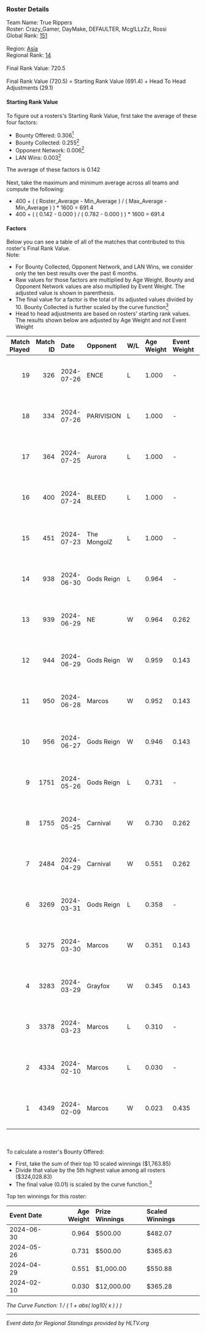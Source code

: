 ### Roster Details<br />
Team Name: True Rippers<br />
Roster: Crazy_Gamer, DayMake, DEFAULTER, Mcg!LLzZz, Rossi<br />
Global Rank: [151](../standings_global.md)<br />
<br />
Region: [Asia]( ../standings_asia.md)<br />
Regional Rank: [14]( ../standings_asia.md)<br />
<br />
Final Rank Value:  720.5<br />
<br />
Final Rank Value (720.5) = Starting Rank Value (691.4) + Head To Head Adjustments (29.1)<br />

#### Starting Rank Value<br />
To figure out a rosters's Starting Rank Value, first take the average of these four factors:<br />
- Bounty Offered: 0.306[<sup>1</sup>](#table2)
- Bounty Collected: 0.255[<sup>2</sup>](#table1)
- Opponent Network: 0.006[<sup>2</sup>](#table1)
- LAN Wins: 0.003[<sup>2</sup>](#table1)

The average of these factors is 0.142<br />
<br />
Next, take the maximum and minimum average across all teams and compute the following:<br />
- 400 + ( ( Roster_Average - Min_Average ) / ( Max_Average - Min_Average ) ) * 1600 = 691.4
- 400 + ( ( 0.142 - 0.000 ) / ( 0.782 - 0.000 ) ) * 1600 = 691.4


#### Factors<br />
Below you can see a table of all of the matches that contributed to this roster's Final Rank Value.<br />
Note:<br />

- For Bounty Collected, Opponent Network, and LAN Wins, we consider only the ten best results over the past 6 months.
- Raw values for those factors are multiplied by Age Weight. Bounty and Opponent Network values are also multiplied by Event Weight. The adjusted value is shown in parenthesis.
- The final value for a factor is the total of its adjusted values divided by 10. Bounty Collected is further scaled by the curve function[<sup>3</sup>](#curveFunction)
- Head to head adjustments are based on rosters' starting rank values. The results shown below are adjusted by Age Weight and not Event Weight
<span id="table1"></span><br />


| Match Played | Match ID | Date       | Opponent    | W/L | Age Weight | Event Weight | Bounty Collected | Opponent Network | LAN Wins  | H2H Adj. | Roster                                             |
| -: | -: | :- | :- | :- | :- | :- | :- | :- | :- | -: | :- |
|           19 |      326 | 2024-07-26 | ENCE        | L   | 1.000      | -            | -                | -                | -         |    -0.83 | Crazy_Gamer, DayMake, DEFAULTER, Mcg!LLzZz, Rossi  |
|           18 |      334 | 2024-07-26 | PARIVISION  | L   | 1.000      | -            | -                | -                | -         |    -3.61 | Crazy_Gamer, DayMake, DEFAULTER, Mcg!LLzZz, Rossi  |
|           17 |      364 | 2024-07-25 | Aurora      | L   | 1.000      | -            | -                | -                | -         |    -0.52 | Crazy_Gamer, DayMake, DEFAULTER, Mcg!LLzZz, Rossi  |
|           16 |      400 | 2024-07-24 | BLEED       | L   | 1.000      | -            | -                | -                | -         |    -1.22 | Crazy_Gamer, DayMake, DEFAULTER, Mcg!LLzZz, Rossi  |
|           15 |      451 | 2024-07-23 | The MongolZ | L   | 1.000      | -            | -                | -                | -         |    -0.10 | Crazy_Gamer, DayMake, DEFAULTER, Mcg!LLzZz, Rossi  |
|           14 |      938 | 2024-06-30 | Gods Reign  | L   | 0.964      | -            | -                | -                | -         |   -13.02 | Crazy_Gamer, DayMake, DEFAULTER, Mcg!LLzZz, Rossi  |
|           13 |      939 | 2024-06-29 | NE          | W   | 0.964      | 0.262        | 0.000 (0.000)    | 0.000 (0.000)    | 0 (0.000) |     3.94 | Crazy_Gamer, DayMake, DEFAULTER, Mcg!LLzZz, Rossi  |
|           12 |      944 | 2024-06-29 | Gods Reign  | W   | 0.959      | 0.143        | 0.041 (0.006)    | 0.204 (0.028)    | 0 (0.000) |    17.53 | Crazy_Gamer, DayMake, DEFAULTER, Mcg!LLzZz, Rossi  |
|           11 |      950 | 2024-06-28 | Marcos      | W   | 0.952      | 0.143        | 0.000 (0.000)    | 0.037 (0.005)    | 0 (0.000) |     6.99 | Crazy_Gamer, DayMake, DEFAULTER, Mcg!LLzZz, Rossi  |
|           10 |      956 | 2024-06-27 | Gods Reign  | W   | 0.946      | 0.143        | 0.041 (0.005)    | 0.204 (0.028)    | 0 (0.000) |    18.61 | Crazy_Gamer, DayMake, DEFAULTER, Mcg!LLzZz, Rossi  |
|            9 |     1751 | 2024-05-26 | Gods Reign  | L   | 0.731      | -            | -                | -                | -         |    -8.44 | Crazy_Gamer, DayMake, DEFAULTER, Mcg!LLzZz, Rossi  |
|            8 |     1755 | 2024-05-25 | Carnival    | W   | 0.730      | 0.262        | 0.002 (0.000)    | 0.000 (0.000)    | 0 (0.000) |     6.54 | Crazy_Gamer, DayMake, DEFAULTER, Mcg!LLzZz, Rossi  |
|            7 |     2484 | 2024-04-29 | Carnival    | W   | 0.551      | 0.262        | 0.002 (0.000)    | 0.000 (0.000)    | 0 (0.000) |     5.18 | Crazy_Gamer, DEFAULTER, Gh0sTTTT, Mcg!LLzZz, Rossi |
|            6 |     3269 | 2024-03-31 | Gods Reign  | L   | 0.358      | -            | -                | -                | -         |    -4.19 | Crazy_Gamer, DEFAULTER, Gh0sTTTT, Mcg!LLzZz, Rossi |
|            5 |     3275 | 2024-03-30 | Marcos      | W   | 0.351      | 0.143        | 0.000 (0.000)    | 0.012 (0.001)    | 0 (0.000) |     4.37 | Crazy_Gamer, DEFAULTER, Gh0sTTTT, Mcg!LLzZz, Rossi |
|            4 |     3283 | 2024-03-29 | Grayfox     | W   | 0.345      | 0.143        | 0.000 (0.000)    | 0.005 (0.000)    | 0 (0.000) |     4.00 | Crazy_Gamer, DEFAULTER, Gh0sTTTT, Mcg!LLzZz, Rossi |
|            3 |     3378 | 2024-03-23 | Marcos      | L   | 0.310      | -            | -                | -                | -         |    -5.90 | Anasasis, Crazy_Gamer, DEFAULTER, Mcg!LLzZz, Rossi |
|            2 |     4334 | 2024-02-10 | Marcos      | L   | 0.030      | -            | -                | -                | -         |    -0.57 | DEFAULTER, Gh0sTTTT, kennyS, Mcg!LLzZz, Rossi      |
|            1 |     4349 | 2024-02-09 | Marcos      | W   | 0.023      | 0.435        | 0.002 (0.000)    | 0.003 (0.000)    | 1 (0.023) |     0.30 | DEFAULTER, Gh0sTTTT, kennyS, Mcg!LLzZz, Rossi      |

<br />
<span id="table2"></span><br />
To calculate a roster's Bounty Offered:<br />

- First, take the sum of their top 10 scaled winnings ($1,763.85)
- Divide that value by the 5th highest value among all rosters ($324,028.83)
- The final value (0.01) is scaled by the curve function.[<sup>3</sup>](#curveFunction)

Top ten winnings for this roster:<br />

| Event Date | Age Weight | Prize Winnings | Scaled Winnings |
| :- | -: | :- | :- |
| 2024-06-30 |      0.964 | $500.00        | $482.07         |
| 2024-05-26 |      0.731 | $500.00        | $365.63         |
| 2024-04-29 |      0.551 | $1,000.00      | $550.88         |
| 2024-02-10 |      0.030 | $12,000.00     | $365.28         |


<span id="curveFunction"></span>_The Curve Function: 1 / ( 1 + abs( log10( x ) ) )_<br />

---
_Event data for Regional Standings provided by HLTV.org_<br />
